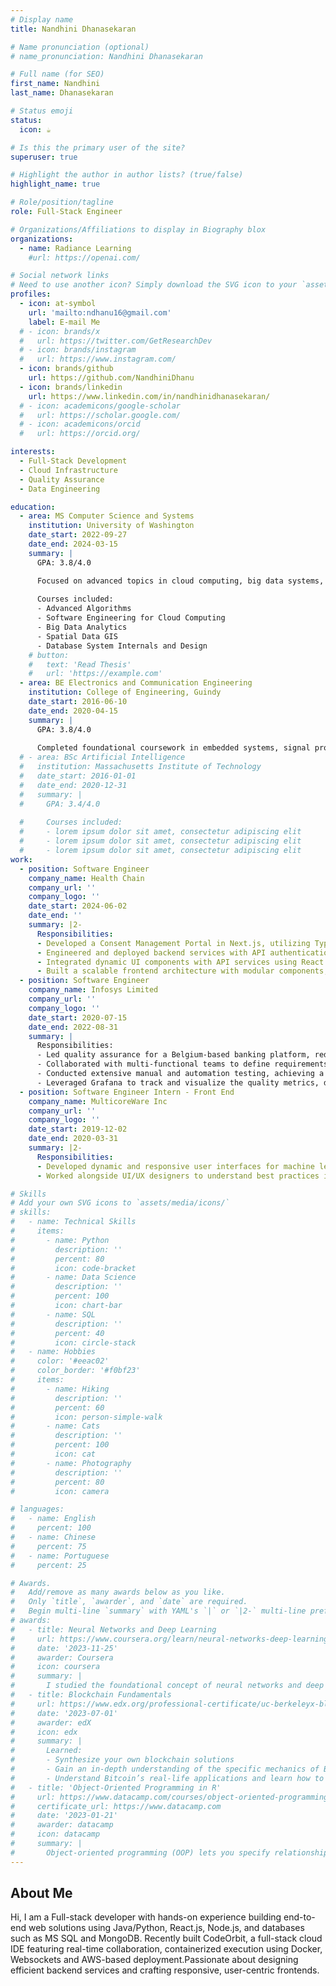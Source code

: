 ```yaml
---
# Display name
title: Nandhini Dhanasekaran

# Name pronunciation (optional)
# name_pronunciation: Nandhini Dhanasekaran

# Full name (for SEO)
first_name: Nandhini
last_name: Dhanasekaran

# Status emoji
status:
  icon: ☕️

# Is this the primary user of the site?
superuser: true

# Highlight the author in author lists? (true/false)
highlight_name: true

# Role/position/tagline
role: Full-Stack Engineer

# Organizations/Affiliations to display in Biography blox
organizations:
  - name: Radiance Learning
    #url: https://openai.com/

# Social network links
# Need to use another icon? Simply download the SVG icon to your `assets/media/icons/` folder.
profiles:
  - icon: at-symbol
    url: 'mailto:ndhanu16@gmail.com'
    label: E-mail Me
  # - icon: brands/x
  #   url: https://twitter.com/GetResearchDev
  # - icon: brands/instagram
  #   url: https://www.instagram.com/
  - icon: brands/github
    url: https://github.com/NandhiniDhanu
  - icon: brands/linkedin
    url: https://www.linkedin.com/in/nandhinidhanasekaran/
  # - icon: academicons/google-scholar
  #   url: https://scholar.google.com/
  # - icon: academicons/orcid
  #   url: https://orcid.org/

interests:
  - Full-Stack Development
  - Cloud Infrastructure
  - Quality Assurance
  - Data Engineering

education:
  - area: MS Computer Science and Systems
    institution: University of Washington
    date_start: 2022-09-27
    date_end: 2024-03-15
    summary: |
      GPA: 3.8/4.0

      Focused on advanced topics in cloud computing, big data systems, and software engineering.
      
      Courses included:
      - Advanced Algorithms
      - Software Engineering for Cloud Computing
      - Big Data Analytics
      - Spatial Data GIS
      - Database System Internals and Design
    # button:
    #   text: 'Read Thesis'
    #   url: 'https://example.com'
  - area: BE Electronics and Communication Engineering
    institution: College of Engineering, Guindy
    date_start: 2016-06-10
    date_end: 2020-04-15
    summary: |
      GPA: 3.8/4.0
      
      Completed foundational coursework in embedded systems, signal processing, and data communication. Designed and implemented an IoT-based emergency alert system as a final-year capstone, later published and presented at academic conferences.
  # - area: BSc Artificial Intelligence
  #   institution: Massachusetts Institute of Technology
  #   date_start: 2016-01-01
  #   date_end: 2020-12-31
  #   summary: |
  #     GPA: 3.4/4.0
      
  #     Courses included:
  #     - lorem ipsum dolor sit amet, consectetur adipiscing elit
  #     - lorem ipsum dolor sit amet, consectetur adipiscing elit
  #     - lorem ipsum dolor sit amet, consectetur adipiscing elit
work:
  - position: Software Engineer
    company_name: Health Chain
    company_url: ''
    company_logo: ''
    date_start: 2024-06-02
    date_end: ''
    summary: |2-
      Responsibilities:
      - Developed a Consent Management Portal in Next.js, utilizing TypeScript, React, and UI libraries like Tailwind CSS and Lucide Icons for a responsive and visually appealing interface.
      - Engineered and deployed backend services with API authentication and error handling for reliable healthcare data management.
      - Integrated dynamic UI components with API services using React Query, improving performance and state synchronization.
      - Built a scalable frontend architecture with modular components, client-side routing, and state management. 
  - position: Software Engineer
    company_name: Infosys Limited
    company_url: ''
    company_logo: ''
    date_start: 2020-07-15
    date_end: 2022-08-31
    summary: |
      Responsibilities:
      - Led quality assurance for a Belgium-based banking platform, reducing microservice errors by 30% through Automation with JAVA and Selenium, while managing test cases, reporting and tracking bugs in JIRA.
      - Collaborated with multi-functional teams to define requirements, develop test plans, design test cases within the SDLC, and support releases, while working in an agile environment to ensure product reliability and performance.
      - Conducted extensive manual and automation testing, achieving a 50% reduction in regression testing time and consistently exceeding daily targets.
      - Leveraged Grafana to track and visualize the quality metrics, driving project success in a €5.578 billion revenue environment.
  - position: Software Engineer Intern - Front End
    company_name: MulticoreWare Inc
    company_url: ''
    company_logo: ''
    date_start: 2019-12-02
    date_end: 2020-03-31
    summary: |2-
      Responsibilities:
      - Developed dynamic and responsive user interfaces for machine learning dashboards using React to facilitate real-time data visualization and ensure seemless integration of back-end data.
      - Worked alongside UI/UX designers to understand best practices in web design and implement user-friendly features for enhanced user experience.

# Skills
# Add your own SVG icons to `assets/media/icons/`
# skills:
#   - name: Technical Skills
#     items:
#       - name: Python
#         description: ''
#         percent: 80
#         icon: code-bracket
#       - name: Data Science
#         description: ''
#         percent: 100
#         icon: chart-bar
#       - name: SQL
#         description: ''
#         percent: 40
#         icon: circle-stack
#   - name: Hobbies
#     color: '#eeac02'
#     color_border: '#f0bf23'
#     items:
#       - name: Hiking
#         description: ''
#         percent: 60
#         icon: person-simple-walk
#       - name: Cats
#         description: ''
#         percent: 100
#         icon: cat
#       - name: Photography
#         description: ''
#         percent: 80
#         icon: camera

# languages:
#   - name: English
#     percent: 100
#   - name: Chinese
#     percent: 75
#   - name: Portuguese
#     percent: 25

# Awards.
#   Add/remove as many awards below as you like.
#   Only `title`, `awarder`, and `date` are required.
#   Begin multi-line `summary` with YAML's `|` or `|2-` multi-line prefix and indent 2 spaces below.
# awards:
#   - title: Neural Networks and Deep Learning
#     url: https://www.coursera.org/learn/neural-networks-deep-learning
#     date: '2023-11-25'
#     awarder: Coursera
#     icon: coursera
#     summary: |
#       I studied the foundational concept of neural networks and deep learning. By the end, I was familiar with the significant technological trends driving the rise of deep learning; build, train, and apply fully connected deep neural networks; implement efficient (vectorized) neural networks; identify key parameters in a neural network’s architecture; and apply deep learning to your own applications.
#   - title: Blockchain Fundamentals
#     url: https://www.edx.org/professional-certificate/uc-berkeleyx-blockchain-fundamentals
#     date: '2023-07-01'
#     awarder: edX
#     icon: edx
#     summary: |
#       Learned:
#       - Synthesize your own blockchain solutions
#       - Gain an in-depth understanding of the specific mechanics of Bitcoin
#       - Understand Bitcoin’s real-life applications and learn how to attack and destroy Bitcoin, Ethereum, smart contracts and Dapps, and alternatives to Bitcoin’s Proof-of-Work consensus algorithm
#   - title: 'Object-Oriented Programming in R'
#     url: https://www.datacamp.com/courses/object-oriented-programming-with-s3-and-r6-in-r
#     certificate_url: https://www.datacamp.com
#     date: '2023-01-21'
#     awarder: datacamp
#     icon: datacamp
#     summary: |
#       Object-oriented programming (OOP) lets you specify relationships between functions and the objects that they can act on, helping you manage complexity in your code. This is an intermediate level course, providing an introduction to OOP, using the S3 and R6 systems. S3 is a great day-to-day R programming tool that simplifies some of the functions that you write. R6 is especially useful for industry-specific analyses, working with web APIs, and building GUIs.
---
```


## About Me

Hi, I am a Full-stack developer with hands-on experience building end-to-end web solutions using Java/Python, React.js, Node.js, and databases such as MS SQL and MongoDB. Recently built CodeOrbit, a full-stack cloud IDE featuring real-time collaboration, containerized execution using Docker, Websockets and AWS-based deployment.Passionate about designing efficient backend services and crafting responsive, user-centric frontends.

